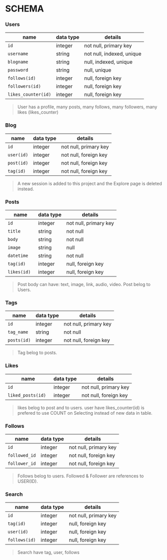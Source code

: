 # SCHEMA
### Users
name      | data type |       details
----------|-----------|--------------------------
`id `     |  integer  |   not null, primary key
`username`|  string   |   not null, indexed, unique
`blogname`|  string   |   null, indexed, unique 
`password`|  string	  |   null, unique
`follows(id)` | integer | null, foreign key
`followers(id)` | integer | null, foreign key
`likes_counter(id)` | integer | null, foreign key
> User has a profile, many posts, many follows, many followers, many likes (likes_counter)

### Blog 
name      | data type |       details
----------|-----------|--------------------------
`id `     |  integer  |   not null, primary key
`user(id)`|  integer    |   not null, foreign key
`post(id)`|  integer    |   not null, foreign key
`tag(id)` |  integer    |   not null, foreign key

> A new session is added to this project and the Explore page is deleted instead.
### Posts
name      | data type |       details
----------|-----------|---------------------------
`id`        |  integer  |  not null, primary key
`title`     |  string   |  not null
`body `     |  string	  |  not null
`image`     |  string   |  null
`datetime ` |  string	  |  not null
`tag(id) `  | integer   | null, foreign key
`likes(id) `| integer   | null, foreign key
> Post body can have: text, image, link, audio, video.
> Post belog to Users.

### Tags
name      | data type |       details
----------|-----------|---------------------------
`id `       |   integer |    not null, primary key
`tag_name ` |   string  |    not null
`posts(id)` |   integer |    not null, foreign key
> Tag belog to posts.

### Likes
name              | data type |       details
------------------|-----------|-------------------
`id `               |   integer |    not null, primary key
`liked_posts(id) `  |   integer |    not null, foreign key
> likes belog to post and to users.
>  user have likes_counter(id) is prefered to use COUNT on Selecting instead of new data in table.

### Follows
name              | data type |       details
------------------|-----------|-------------------
`id  `              |  integer  |   not null, primary key
`followed_id`          |  integer  |   not null, foreign key
`follower_id`          |  integer  |   not null, foreign key

> Follows belog to users.  Followed & Follower are references to USER(ID).

### Search
name              | data type |       details
------------------|-----------|-------------------
`id  `             |  integer  |   not null, primary key
`tag(id)`          |  integer  |   null, foreign key
`user(id)`         |  integer  |   null, foreign key
`follows(id)`      |  integer  |   null, foreign key

> Search have tag, user, follows